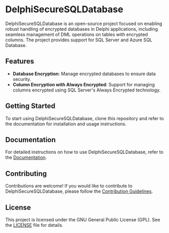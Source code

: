 # DelphiSecureSQLDatabase

DelphiSecureSQLDatabase is an open-source project focused on enabling robust handling of encrypted databases in Delphi applications, including seamless management of DML operations on tables with encrypted columns. The project provides support for SQL Server and Azure SQL Database.

## Features

- **Database Encryption**: Manage encrypted databases to ensure data security.
- **Column Encryption with Always Encrypted**: Support for managing columns encrypted using SQL Server's Always Encrypted technology.

## Getting Started

To start using DelphiSecureSQLDatabase, clone this repository and refer to the documentation for installation and usage instructions.

## Documentation

For detailed instructions on how to use DelphiSecureSQLDatabase, refer to the [Documentation](link_to_documentation).

## Contributing

Contributions are welcome! If you would like to contribute to DelphiSecureSQLDatabase, please follow the [Contribution Guidelines](https://github.com/segovoni/DelphiSecureSQLDatabase/blob/master/docs/CONTRIBUTING.md).

## License

This project is licensed under the GNU General Public License (GPL). See the [LICENSE](LICENSE) file for details.
